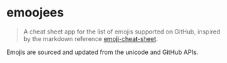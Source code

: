 # emoojees

> A cheat sheet app for the list of emojis supported on GitHub, inspired by the markdown reference
[emoji-cheat-sheet](https://github.com/ikatyang/emoji-cheat-sheet/blob/master/README.md). 

Emojis are sourced and updated from the unicode and GitHub APIs.
